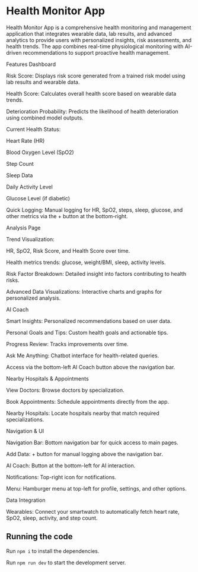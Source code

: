 
  # Health Monitor App 


Health Monitor App is a comprehensive health monitoring and management application that integrates wearable data, lab results, and advanced analytics to provide users with personalized insights, risk assessments, and health trends. The app combines real-time physiological monitoring with AI-driven recommendations to support proactive health management.

Features
Dashboard

Risk Score: Displays risk score generated from a trained risk model using lab results and wearable data.

Health Score: Calculates overall health score based on wearable data trends.

Deterioration Probability: Predicts the likelihood of health deterioration using combined model outputs.

Current Health Status:

Heart Rate (HR)

Blood Oxygen Level (SpO2)

Step Count

Sleep Data

Daily Activity Level

Glucose Level (if diabetic)

Quick Logging: Manual logging for HR, SpO2, steps, sleep, glucose, and other metrics via the + button at the bottom-right.

Analysis Page

Trend Visualization:

HR, SpO2, Risk Score, and Health Score over time.

Health metrics trends: glucose, weight/BMI, sleep, activity levels.

Risk Factor Breakdown: Detailed insight into factors contributing to health risks.

Advanced Data Visualizations: Interactive charts and graphs for personalized analysis.

AI Coach

Smart Insights: Personalized recommendations based on user data.

Personal Goals and Tips: Custom health goals and actionable tips.

Progress Review: Tracks improvements over time.

Ask Me Anything: Chatbot interface for health-related queries.

Access via the bottom-left AI Coach button above the navigation bar.

Nearby Hospitals & Appointments

View Doctors: Browse doctors by specialization.

Book Appointments: Schedule appointments directly from the app.

Nearby Hospitals: Locate hospitals nearby that match required specializations.

Navigation & UI

Navigation Bar: Bottom navigation bar for quick access to main pages.

Add Data: + button for manual logging above the navigation bar.

AI Coach: Button at the bottom-left for AI interaction.

Notifications: Top-right icon for notifications.

Menu: Hamburger menu at top-left for profile, settings, and other options.

Data Integration

Wearables: Connect your smartwatch to automatically fetch heart rate, SpO2, sleep, activity, and step count.

  ## Running the code

  Run `npm i` to install the dependencies.

  Run `npm run dev` to start the development server.
  
